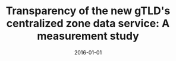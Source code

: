 ---
title: "Transparency of the new gTLD&apos;s centralized zone data service: A measurement study"
collection: publications
permalink: /publication/2016-01-01-Transparency-of-the-new-gTLDs-centralized-zone-data-service-A-measurement-study
date: 2016-01-01
venue: 'In the proceedings of 2016 IEEE Conference on Communications and Network Security, CNS 2016, Philadelphia, PA, USA, October 17-19, 2016'
paperurl: 'https://doi.org/10.1109/CNS.2016.7860508'
citation: ' Ah Kang,  David Mohaisen, &quot;Transparency of the new gTLD&amp;apos;s centralized zone data service: A measurement study.&quot; In the proceedings of 2016 IEEE Conference on Communications and Network Security, CNS 2016, Philadelphia, PA, USA, October 17-19, 2016, 2016.'
---